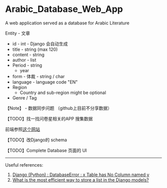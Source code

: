 # Arabic_Database_Web_App
A web application served as a database for Arabic Literature


Entity - 文章

- id - int - Django 会自动生成
- title - string (max 120)
- content - string
- author - list
- Period - string
  - year
- form - 体裁 - string / char
- language - language code "EN"
- Region
  - Country and sub-region might be optional
- Genre / Tag

【Note】 - 数据同步问题 （github上目前不分享数据）

【TODO】找一找问卷星相关的APP  搜集数据


前端参照[这个网站](https://www.loebclassics.com/browse?pageSize=10&sort=authorsort&t1=library.greek)


【TODO】改Django的 schema

【TODO】Complete Database 页面的 UI


---------

Useful references: 

1. [Django (Python) : DatabaseError : x Table has No Column named y](https://stackoverflow.com/questions/11175856/django-python-databaseerror-x-table-has-no-column-named-y/43249130)
2. [What is the most efficient way to store a list in the Django models?](https://stackoverflow.com/questions/1110153/what-is-the-most-efficient-way-to-store-a-list-in-the-django-models)